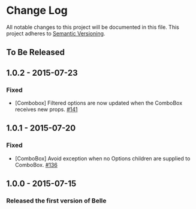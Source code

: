 # Change Log
All notable changes to this project will be documented in this file.
This project adheres to [Semantic Versioning](http://semver.org/).

## To Be Released

## 1.0.2 - 2015-07-23
### Fixed
- [Combobox] Filtered options are now updated when the ComboBox receives new props. [#141](https://github.com/nikgraf/belle/issues/141)

## 1.0.1 - 2015-07-20
### Fixed
- [ComboBox] Avoid exception when no Options children are supplied to ComboBox. [#136](https://github.com/nikgraf/belle/issues/136)

## 1.0.0 - 2015-07-15
### Released the first version of Belle
